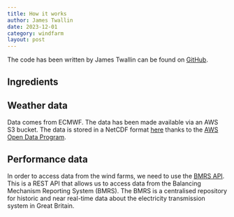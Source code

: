 ```yaml
---
title: How it works
author: James Twallin
date: 2023-12-01
category: windfarm
layout: post
---
```


The code has been written by James Twallin can be found on [GitHub][1]. 

Ingredients
-------------

## Weather data

Data comes from ECMWF. The data has been made available via an AWS S3 bucket. The data is stored in a NetCDF format [here][2] thanks to the [AWS Open Data Program][2].


## Performance data

In order to access data from the wind farms, we need to use the [BMRS API](https://www.elexon.co.uk/guidance-note/bmrs-api-data-push-user-guide/). This is a REST API that allows us to access data from the Balancing Mechanism Reporting System (BMRS). The BMRS is a centralised repository for historic and near real-time data about the electricity transmission system in Great Britain.


[1]: https://github.com/JamesTwallin/BM_analysis
[2]: https://registry.opendata.aws/ecmwf-era5/